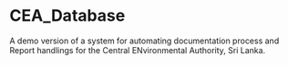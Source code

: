 # CEA_Database
A demo version of a system for automating documentation process and Report handlings for the Central ENvironmental Authority, Sri Lanka.
